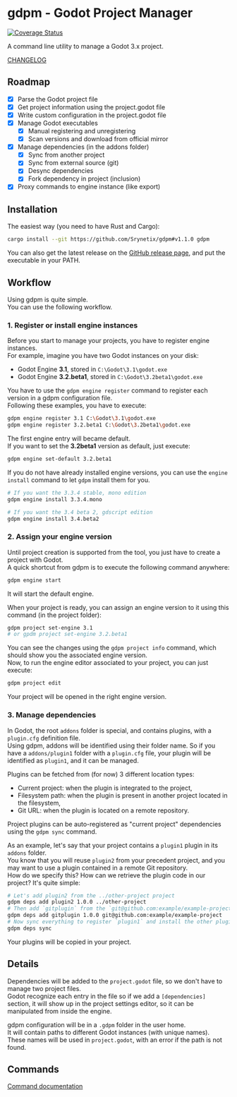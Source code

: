 # gdpm - Godot Project Manager

[![Coverage Status](https://coveralls.io/repos/github/Srynetix/gdpm/badge.svg)](https://coveralls.io/github/Srynetix/gdpm)

A command line utility to manage a Godot 3.x project.

[CHANGELOG](./CHANGELOG.md)

## Roadmap

- [x] Parse the Godot project file
- [x] Get project information using the project.godot file
- [x] Write custom configuration in the project.godot file
- [x] Manage Godot executables
  - [x] Manual registering and unregistering
  - [x] Scan versions and download from official mirror 
- [x] Manage dependencies (in the addons folder)
  - [x] Sync from another project
  - [x] Sync from external source (git)
  - [x] Desync dependencies
  - [x] Fork dependency in project (inclusion)
- [x] Proxy commands to engine instance (like export)

## Installation

The easiest way (you need to have Rust and Cargo):

```bash
cargo install --git https://github.com/Srynetix/gdpm#v1.1.0 gdpm
```

You can also get the latest release on the [GitHub release page](https://github.com/Srynetix/gdpm/releases), and put the executable in your PATH. 

## Workflow

Using gdpm is quite simple.  
You can use the following workflow.

### 1. Register or install engine instances

Before you start to manage your projects, you have to register engine instances.  
For example, imagine you have two Godot instances on your disk:
- Godot Engine **3.1**, stored in `C:\Godot\3.1\godot.exe`
- Godot Engine **3.2.beta1**, stored in `C:\Godot\3.2beta1\godot.exe`

You have to use the `gdpm engine register` command to register each version in a gdpm configuration file.  
Following these examples, you have to execute:

```bash
gdpm engine register 3.1 C:\Godot\3.1\godot.exe
gdpm engine register 3.2.beta1 C:\Godot\3.2beta1\godot.exe
```

The first engine entry will became default.  
If you want to set the **3.2beta1** version as default, just execute:

```bash
gdpm engine set-default 3.2.beta1
```

If you do not have already installed engine versions, you can use the `engine install` command to let `gdpm` install them for you.

```bash
# If you want the 3.3.4 stable, mono edition
gdpm engine install 3.3.4.mono

# If you want the 3.4 beta 2, gdscript edition
gdpm engine install 3.4.beta2
```

### 2. Assign your engine version

Until project creation is supported from the tool, you just have to create a project with Godot.  
A quick shortcut from gdpm is to execute the following command anywhere:

```bash
gdpm engine start
```

It will start the default engine.

When your project is ready, you can assign an engine version to it using this command (in the project folder):

```bash
gdpm project set-engine 3.1
# or gpdm project set-engine 3.2.beta1
```

You can see the changes using the `gdpm project info` command, which should show you the associated engine version.  
Now, to run the engine editor associated to your project, you can just execute:

```bash
gdpm project edit
```

Your project will be opened in the right engine version.

### 3. Manage dependencies

In Godot, the root `addons` folder is special, and contains plugins, with a `plugin.cfg` definition file.  
Using gdpm, addons will be identified using their folder name. So if you have a `addons/plugin1` folder with a `plugin.cfg` file,
your plugin will be identified as `plugin1`, and it can be managed.

Plugins can be fetched from (for now) 3 different location types:
- Current project: when the plugin is integrated to the project,
- Filesystem path: when the plugin is present in another project located in the filesystem,
- Git URL: when the plugin is located on a remote repository.

Project plugins can be auto-registered as "current project" dependencies using the `gdpm sync` command.

As an example, let's say that your project contains a `plugin1` plugin in its `addons` folder.  
You know that you will reuse `plugin2` from your precedent project, and you may want to use a plugin contained in a remote Git repository.  
How do we specify this? How can we retrieve the plugin code in our project? It's quite simple:

```bash
# Let's add plugin2 from the ../other-project project
gdpm deps add plugin2 1.0.0 ../other-project
# Then add `gitplugin` from the `git@github.com:example/example-project` project
gdpm deps add gitplugin 1.0.0 git@github.com:example/example-project
# Now sync everything to register `plugin1` and install the other plugins
gdpm deps sync
```

Your plugins will be copied in your project.

## Details

Dependencies will be added to the `project.godot` file, so we don't have to manage two project files.  
Godot recognize each entry in the file so if we add a `[dependencies]` section, it will show up in the project settings editor, so it can be manipulated from inside the engine.

gdpm configuration will be in a `.gdpm` folder in the user home.  
It will contain paths to different Godot instances (with unique names).  
These names will be used in `project.godot`, with an error if the path is not found.

## Commands

[Command documentation](./COMMANDS.md)
